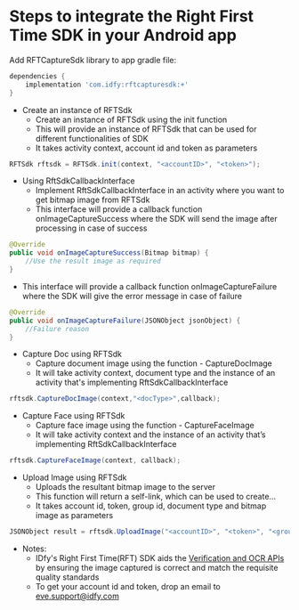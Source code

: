 # Steps to integrate the Right First Time SDK in your Android app


Add RFTCaptureSdk library to app gradle file: 
```gradle
dependencies { 
    implementation 'com.idfy:rftcapturesdk:+'
}
```

* Create an instance of RFTSdk 
  * Create an instance of RFTSdk using the init function
  * This will provide an instance of RFTSdk that can be used for different functionalities of SDK
  * It takes activity context, account id and token as parameters

```java
RFTSdk rftsdk = RFTSdk.init(context, "<accountID>", "<token>"); 
```

* Using RftSdkCallbackInterface 
  * Implement RftSdkCallbackInterface in an activity where you want to get bitmap image from RFTSdk
  * This interface will provide a callback function onImageCaptureSuccess where the SDK will send the image after processing in case of success

```java
@Override
public void onImageCaptureSuccess(Bitmap bitmap) { 
    //Use the result image as required 
} 
```

 * This interface will provide a callback function onImageCaptureFailure where the SDK will give the error message in case of failure

```java
@Override
public void onImageCaptureFailure(JSONObject jsonObject) { 
    //Failure reason 
}
```

* Capture Doc using RFTSdk 
  * Capture document image using the function - CaptureDocImage 
  * It will take activity context, document type and the instance of an activity that's implementing RftSdkCallbackInterface

```java
rftsdk.CaptureDocImage(context,"<docType>",callback); 
```

* Capture Face using RFTSdk 
  * Capture face image using the function - CaptureFaceImage 
  * It will take activity context and the instance of an activity that’s implementing RftSdkCallbackInterface

```java
rftsdk.CaptureFaceImage(context, callback); 
```

* Upload Image using RFTSdk 
  * Uploads the resultant bitmap image to the server
  * This function will return a self-link, which can be used to create... 
  * It takes account id, token, group id, document type and bitmap image as parameters 

```java
JSONObject result = rftsdk.UploadImage("<accountID>", "<token>", "<groupId>", "<docType>", bitmap); 
```

* Notes:
  * IDfy's Right First Time(RFT) SDK aids the [Verification and OCR APIs](http://api-docs.idfy.com/v2/) by ensuring the image captured is correct and match the requisite quality standards
  * To get your account id and token, drop an email to eve.support@idfy.com
